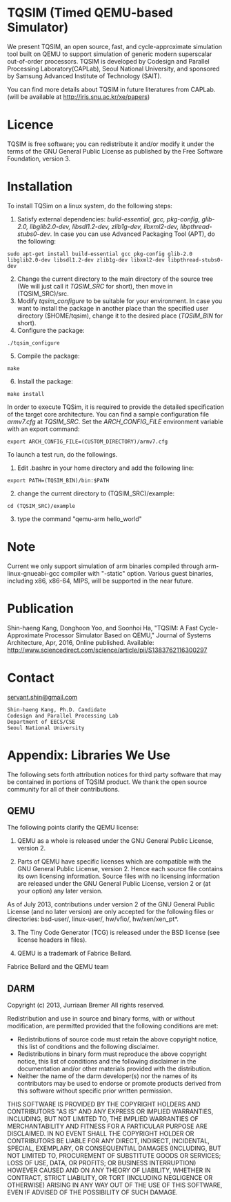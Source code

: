 # TQSIM (Timed QEMU-based Simulator)
We present TQSIM, an open source, fast, and cycle-approximate simulation tool built on QEMU to support simulation of generic modern superscalar out-of-order processors. TQSIM is developed by Codesign and Parallel Processing Laboratory(CAPLab), Seoul National University, and sponsored by Samsung Advanced Institute of Technology (SAIT).

You can find more details about TQSIM in future literatures from CAPLab. (will be available at  http://iris.snu.ac.kr/xe/papers)

# Licence
TQSIM is free software; you can redistribute it and/or modify it under the terms of the GNU General Public License as published by the Free Software Foundation, version 3.

# Installation

To install TQSim on a linux system, do the following steps:

  1. Satisfy external dependencies: *build-essential, gcc, pkg-config, glib-2.0, libglib2.0-dev, libsdl1.2-dev, zlib1g-dev, libxml2-dev, libpthread-stubs0-dev*. In case you can use Advanced Packaging Tool (APT), do the following: 
  
   ```
  sudo apt-get install build-essential gcc pkg-config glib-2.0 libglib2.0-dev libsdl1.2-dev zlib1g-dev libxml2-dev libpthread-stubs0-dev
  ```
  2. Change the current directory to the main directory of the source tree (We will just call it *TQSIM_SRC* for short), then move in (TQSIM_SRC)/src.
  3. Modify *tqsim_configure* to be suitable for your environment. In case you want to install the package in another place than the specified user directory ($HOME/tqsim), change it to the desired place (*TQSIM_BIN* for short).
  4. Configure the package:
   
  ```
  ./tqsim_configure
  ```
  5. Compile the package: 
  
  ```
  make
  ```
  6. Install the package: 
  
  ```
  make install
  ```

In order to execute TQSim, it is required to provide the detailed specification of the target core architecture. You can find a sample configuration file *armv7.cfg* at *TQSIM_SRC*. Set the *ARCH_CONFIG_FILE* environment variable with an export command: 

```
export ARCH_CONFIG_FILE=(CUSTOM_DIRECTORY)/armv7.cfg
```

To launch a test run, do the followings.

1. Edit .bashrc in your home directory and add the following line:

```
export PATH=(TQSIM_BIN)/bin:$PATH
```
2. change the current directory to (TQSIM_SRC)/example:
```
cd (TQSIM_SRC)/example
```
3. type the command "qemu-arm hello_world" 


# Note

Current we only support simulation of arm binaries compiled through arm-linux-gnueabi-gcc compiler with "-static" option. Various guest binaries, including x86, x86-64, MIPS, will be supported in the near future. 

# Publication

Shin-haeng Kang, Donghoon Yoo, and Soonhoi Ha, "TQSIM: A Fast Cycle-Approximate Processor Simulator Based on QEMU," Journal of Systems Architecture, Apr, 2016, Online published. Available: http://www.sciencedirect.com/science/article/pii/S1383762116300297

# Contact

servant.shin@gmail.com

```
Shin-haeng Kang, Ph.D. Candidate 
Codesign and Parallel Processing Lab
Department of EECS/CSE
Seoul National University
```




# Appendix: Libraries We Use
The following sets forth attribution notices for third party software that may be contained in portions of TQSIM product. We thank the open source community for all of their contributions.

## QEMU
The following points clarify the QEMU license:

1) QEMU as a whole is released under the GNU General Public License, version 2.

2) Parts of QEMU have specific licenses which are compatible with the GNU General Public License, version 2. Hence each source file contains its own licensing information.  Source files with no licensing information are released under the GNU General Public License, version 2 or (at your option) any later version.

As of July 2013, contributions under version 2 of the GNU General Public License (and no later version) are only accepted for the following files or directories: bsd-user/, linux-user/, hw/vfio/, hw/xen/xen_pt*.

3) The Tiny Code Generator (TCG) is released under the BSD license  (see license headers in files).

4) QEMU is a trademark of Fabrice Bellard. 

Fabrice Bellard and the QEMU team

## DARM

Copyright (c) 2013, Jurriaan Bremer All rights reserved.

Redistribution and use in source and binary forms, with or without modification, are permitted provided that the following conditions are met:

* Redistributions of source code must retain the above copyright notice, this list of conditions and the following disclaimer.
* Redistributions in binary form must reproduce the above copyright notice, this list of conditions and the following disclaimer in the documentation and/or other materials provided with the distribution.
* Neither the name of the darm developer(s) nor the names of its contributors may be used to endorse or promote products derived from this software without specific prior written permission.

THIS SOFTWARE IS PROVIDED BY THE COPYRIGHT HOLDERS AND CONTRIBUTORS "AS IS" AND ANY EXPRESS OR IMPLIED WARRANTIES, INCLUDING, BUT NOT LIMITED TO, THE IMPLIED WARRANTIES OF MERCHANTABILITY AND FITNESS FOR A PARTICULAR PURPOSE ARE DISCLAIMED. IN NO EVENT SHALL THE COPYRIGHT HOLDER OR CONTRIBUTORS BE LIABLE FOR ANY DIRECT, INDIRECT, INCIDENTAL, SPECIAL, EXEMPLARY, OR CONSEQUENTIAL DAMAGES (INCLUDING, BUT NOT LIMITED TO, PROCUREMENT OF SUBSTITUTE GOODS OR SERVICES; LOSS OF USE, DATA, OR PROFITS; OR BUSINESS INTERRUPTION) HOWEVER CAUSED AND ON ANY THEORY OF LIABILITY, WHETHER IN CONTRACT, STRICT LIABILITY, OR TORT (INCLUDING NEGLIGENCE OR OTHERWISE) ARISING IN ANY WAY OUT OF THE USE OF THIS SOFTWARE, EVEN IF ADVISED OF THE POSSIBILITY OF SUCH DAMAGE.
